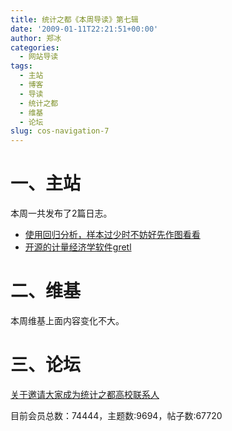 ```yaml
---
title: 统计之都《本周导读》第七辑
date: '2009-01-11T22:21:51+00:00'
author: 郑冰
categories:
  - 网站导读
tags:
  - 主站
  - 博客
  - 导读
  - 统计之都
  - 维基
  - 论坛
slug: cos-navigation-7
---
```


# 一、主站

本周一共发布了2篇日志。

* [使用回归分析，样本过少时不妨好先作图看看](/2009/01/regression-with-graphics/)
* [开源的计量经济学软件gretl](https://cos.name/wp-admin/post-new.php//)
<!--more-->

# 二、维基

本周维基上面内容变化不大。

# 三、论坛

[关于邀请大家成为统计之都高校联系人](https://cos.name/cn/topic/13026)

目前会员总数：74444，主题数:9694，帖子数:67720
